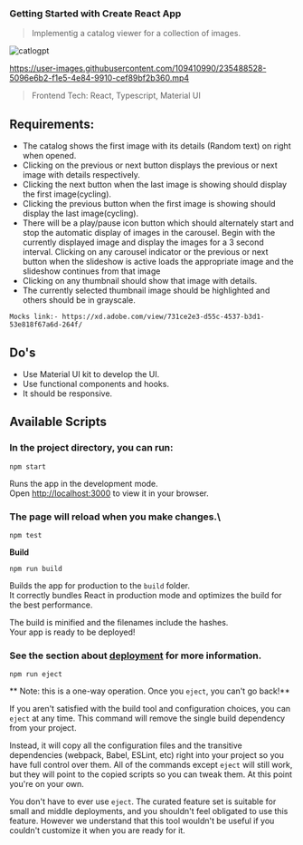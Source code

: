 ### Getting Started with Create React App

>Implementig a catalog viewer for a collection of images.

![catlogpt](https://user-images.githubusercontent.com/109410990/235488458-815774f6-9936-4387-b544-2b4b5d1eb955.png)

https://user-images.githubusercontent.com/109410990/235488528-5096e6b2-f1e5-4e84-9910-cef89bf2b360.mp4

> Frontend Tech: React, Typescript, Material UI

## Requirements:
* The catalog shows the first image with its details (Random text) on right when opened.
* Clicking on the previous or next button displays the previous or next image with details respectively.
* Clicking the next button when the last image is showing should display the first image(cycling).
* Clicking the previous button when the first image is showing should display the last image(cycling).
* There will be a play/pause icon button which should alternately start and stop the automatic display of images in the carousel. Begin with the currently displayed image and display the images for a 3 second interval. Clicking on any carousel indicator or the previous or next button when the slideshow is active loads the appropriate image and the slideshow continues from that image
* Clicking on any thumbnail should show that image with details.
* The currently selected thumbnail image should be highlighted and others should be in grayscale.

```
Mocks link:- https://xd.adobe.com/view/731ce2e3-d55c-4537-b3d1-53e818f67a6d-264f/
```

## Do's
* Use Material UI kit to develop the UI.
* Use functional components and hooks.
* It should be responsive.

## Available Scripts

### In the project directory, you can run:

 ```
 npm start
 ```

Runs the app in the development mode.\
Open [http://localhost:3000](http://localhost:3000) to view it in your browser.

### The page will reload when you make changes.\

 ```
 npm test
 ```

**Build**
 ```
 npm run build
 ```
Builds the app for production to the `build` folder.\
It correctly bundles React in production mode and optimizes the build for the best performance.

The build is minified and the filenames include the hashes.\
Your app is ready to be deployed!

### See the section about [deployment](https://facebook.github.io/create-react-app/docs/deployment) for more information.

 ```
 npm run eject
 ```

** Note: this is a one-way operation. Once you `eject`, you can't go back!**

If you aren't satisfied with the build tool and configuration choices, you can `eject` at any time. This command will remove the single build dependency from your project.

Instead, it will copy all the configuration files and the transitive dependencies (webpack, Babel, ESLint, etc) right into your project so you have full control over them. All of the commands except `eject` will still work, but they will point to the copied scripts so you can tweak them. At this point you're on your own.

You don't have to ever use `eject`. The curated feature set is suitable for small and middle deployments, and you shouldn't feel obligated to use this feature. However we understand that this tool wouldn't be useful if you couldn't customize it when you are ready for it.

